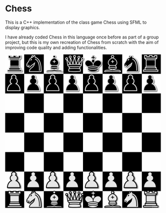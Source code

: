 # Chess

This is a C++ implementation of the class game Chess using SFML to display graphics.

I have already coded Chess in this language once before as part of a group project, but this is my own recreation of Chess
from scratch with the aim of improving code quality and adding functionalities.

![](ChessDemo.gif)

